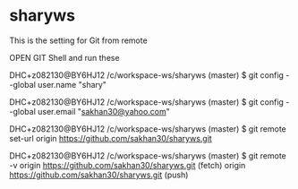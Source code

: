 # sharyws
This is the setting for Git from remote

OPEN GIT Shell and run these 


DHC+z082130@BY6HJ12  /c/workspace-ws/sharyws (master)
$ git config --global user.name "shary"

DHC+z082130@BY6HJ12  /c/workspace-ws/sharyws (master)
$ git config --global user.email "sakhan30@yahoo.com"

DHC+z082130@BY6HJ12  /c/workspace-ws/sharyws (master)
$ git remote set-url origin https://github.com/sakhan30/sharyws.git

DHC+z082130@BY6HJ12  /c/workspace-ws/sharyws (master)
$ git remote -v
origin  https://github.com/sakhan30/sharyws.git (fetch)
origin  https://github.com/sakhan30/sharyws.git (push)


